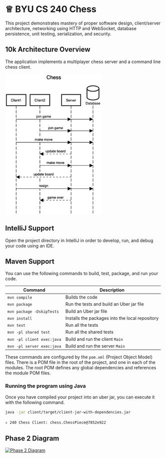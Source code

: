 # ♕ BYU CS 240 Chess

This project demonstrates mastery of proper software design, client/server architecture, networking using HTTP and WebSocket, database persistence, unit testing, serialization, and security.

## 10k Architecture Overview

The application implements a multiplayer chess server and a command line chess client.

[![Sequence Diagram](10k-architecture.png)](https://sequencediagram.org/index.html#initialData=C4S2BsFMAIGEAtIGckCh0AcCGAnUBjEbAO2DnBElIEZVs8RCSzYKrgAmO3AorU6AGVIOAG4jUAEyzAsAIyxIYAERnzFkdKgrFIuaKlaUa0ALQA+ISPE4AXNABWAexDFoAcywBbTcLEizS1VZBSVbbVc9HGgnADNYiN19QzZSDkCrfztHFzdPH1Q-Gwzg9TDEqJj4iuSjdmoMopF7LywAaxgvJ3FC6wCLaFLQyHCdSriEseSm6NMBurT7AFcMaWAYOSdcSRTjTka+7NaO6C6emZK1YdHI-Qma6N6ss3nU4Gpl1ZkNrZwdhfeByy9hwyBA7mIT2KAyGGhuSWi9wuc0sAI49nyMG6ElQQA)

## IntelliJ Support

Open the project directory in IntelliJ in order to develop, run, and debug your code using an IDE.

## Maven Support

You can use the following commands to build, test, package, and run your code.

| Command                    | Description                                     |
| -------------------------- | ----------------------------------------------- |
| `mvn compile`              | Builds the code                                 |
| `mvn package`              | Run the tests and build an Uber jar file        |
| `mvn package -DskipTests`  | Build an Uber jar file                          |
| `mvn install`              | Installs the packages into the local repository |
| `mvn test`                 | Run all the tests                               |
| `mvn -pl shared test`     | Run all the shared tests                        |
| `mvn -pl client exec:java` | Build and run the client `Main`                 |
| `mvn -pl server exec:java` | Build and run the server `Main`                 |

These commands are configured by the `pom.xml` (Project Object Model) files. There is a POM file in the root of the project, and one in each of the modules. The root POM defines any global dependencies and references the module POM files.

### Running the program using Java

Once you have compiled your project into an uber jar, you can execute it with the following command.

```sh
java -jar client/target/client-jar-with-dependencies.jar

♕ 240 Chess Client: chess.ChessPiece@7852e922
```

## Phase 2 Diagram

[![Phase 2 Diagram](https://github.com/mailiap/chess/assets/103383293/27d0d7d4-d4af-419d-9e64-529ae08d5539)](https://sequencediagram.org/index.html#initialData=IYYwLg9gTgBAwgCwKYGcVwDYEskDswBQADsFGFiFifjAMpJQBuDxp5l1YdDjFqrZClWA0AIsDDAAgiBCoUA9sLETgAI2AokBAgHMoEAK5EYAYihIAJvAxJSMYESLYQErBFxmA7gixhtiPKYODQAtAB83EwMAFwwANqiAKIAMkkAKkkAujAA9OKSAEKa2vTRsBFRvHIocSC2pAXqJQAUAJQEZdWoMJVNMjW1MJZItv5SGBgAqlpQTe0E-bLyvZFNGlpxyWmZMABUMABiAEoA8gCyMDMMTZ08fCirMEuDcSNjSBMYAOLAALZIeYdF4rPqqDZILapDJJfZHM6XX4A25dB5PEFoN6jJDjSZSQxgBBAxaqAagtbgkpQnawg4nC4wfGE24Yx6hSqompxXCGSZ3Jho9mRLqxGA8vkiiqVQJoYJ4MBxeIAJgADCqsgQ8JYdPojCZTNARLokDBjkhdFgUP5YKYfH4kBqZehsPKnpLFQAFU60dI5XKGWYAHVwAG8AwxcP8kAAaGAkNBeaCWWNIP7ALAYAC+-OYFWF9y5MAsFqtDGuUBa4bmqg6nJ6YMkZMxMBAyBAAGskgAPS3kXC6cuV2aRgHA0nLNDoymbOjQuDpGBVkcm+mXcss8eDXocguoGJVmDQMW8jA5wUUxsToYgCwSJCDqtNMeXrcN5ozgCSADlaEljgulyjWN4xQRMoGTGBU3TDAYG-dJTiuWYUV3NkL2kK86lvcYCQQdIIHbPAhwjKNn3Q180IhOJv1-f9F2HICHBwvCCM8OCEKZIlVBJF9QR3AVC2AJj8LwM8am3fNyjiQTCWYkTJXE+BkFlF18EVVV1RgEMYAAIkAgFtJibTtNjbTpNw4TcAMoyYGzLUdQMYwzAAT1GDAIC8GAUggC1PFMNQMFAdsCCdOUwgk3NPW9X08i0NB3FwYMQ10+j9MM4ydJAsDLCs7Ts3kvjuiGNyfIfJCa1E+s0KbIZjTActCic8tlyIqBl1I6qp0kSjZzSec6OIgF4QZdcuNZBS6yGA9LFUQ9YHFU8Js6sj5EwuxsJkiyWra7jlsnN9uuov8AJSmM400UCkxTNMM1gr94MQm5Rs3XjwoeKShJYiq2QK0UzNk3AcwYBSQpUhUEnUnItOSgakByky-osnKbM1XBtT0Bz9X0JA8E87yjC4W1fH8YKlOdEIuB+qBFW2GE-VilB4uDMzoCwAAvNwPDiAAeBGWPCQG8yqN6YGK-HB15vBaxQpbqqxD4OP+loJdwdqryW7qad2OkEUZHCNx4vaCuF+avvGnhRRN-LpVJ0KweVNUNTs9G9TMfzDBNFJexgJEekJ+0SaCUG3XNqmEm+DI-V0KMmZwln2fITmYB5j68H5-LXsLbArVOAAzH2UCVlOVdNt9ZZgWr6qchXNuV1XyOeadIR6pI+r0lcdY4-Xdu+jO9361qo1m48+RLqqMPLnEfZaKOAQ-UQ6-JBuuqpZu+u1hkfa7jqhSFwsZ56I9Lelnf3XLqMFCtyIQfJtSHc0nT95QAyEiS-e5+fgBGJUAGYABYTLtP4JqUY4Y6X8oFYBqUjImX3l+KMaVMwwCyLZVG9kXamCIIYKAzgTRwCwiaH23giYBBtkHSmkUfSR2jpGWOUA2Yc1wNzZW4REraVgSAhBAtg78T7jeNaSAp7K1jOw0co8l7dziBXWYhcNosQXntCiK9fy9WOjDIalxO5PQNj3Xefc25iNZDEXASAvBTzbsIqMcDRFjX2ivQ6tFzFnwBFYk0bFvZRi3mrE+KFJFRjniXchTikD+MvopQON9wZ3yhm-UQn8f6-2Rk7XUjkMFYFwO2GAAApCAaT3GDSkE4FwDCiH+2vq6QJ8QPRTGirkfeMdCRxwYUwouLDQzaWcMAFyUA4AQDclAZ+2kADqAAJD8mRciFBSFIOAABpdKbC-GxLiF-P+yN066KGAAKxybgQRRdgIBS6T0vpFjZ7zwMc9ZsUiYYNWrixGR5k5E7W3oomcyiW6qIHoNVcutmRaO7mbHhk0TpDyPkCmW49ao+wanPaeiz5GoXEd1d5a91F5MBP87eRs96D2mpIUFJ4LnaLiMYPFSAPSHIYMc6AcKzmxkcR0o5vToAIvVivKYHpRBSF2JvLii1vGSS4TvMpqlInqhRpYIAA)
